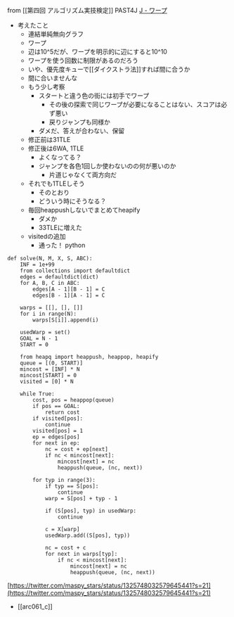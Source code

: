 
from [[第四回 アルゴリズム実技検定]]
PAST4J
[J - ワープ](https://atcoder.jp/contests/past202010-open/tasks/past202010_j)
- 考えたこと
    - 連結単純無向グラフ
    - ワープ
    - 辺は10^5だが、ワープを明示的に辺にすると10^10
    - ワープを使う回数に制限があるのだろう
    - いや、優先度キューで[[ダイクストラ法]]すれば間に合うか
    - 間に合いませんな
    - もう少し考察
        - スタートと違う色の街には初手でワープ
            - その後の探索で同じワープが必要になることはない、スコアは必ず悪い
            - 戻りジャンプも同様か
        - ダメだ、答えが合わない、保留
    - 修正前は31TLE
    - 修正後は6WA, 1TLE
        - よくなってる？
        - ジャンプを各色1回しか使わないのの何が悪いのか
            - 片道じゃなくて両方向だ
    - それでも1TLEしそう
        - そのとおり
        - どういう時にそうなる？
    - 毎回heappushしないでまとめてheapify
        - ダメか
        - 33TLEに増えた
    - visitedの追加
        - 通った！
python

```
def solve(N, M, X, S, ABC):
    INF = 1e+99
    from collections import defaultdict
    edges = defaultdict(dict)
    for A, B, C in ABC:
        edges[A - 1][B - 1] = C
        edges[B - 1][A - 1] = C

    warps = [[], [], []]
    for i in range(N):
        warps[S[i]].append(i)

    usedWarp = set()
    GOAL = N - 1
    START = 0

    from heapq import heappush, heappop, heapify
    queue = [(0, START)]
    mincost = [INF] * N
    mincost[START] = 0
    visited = [0] * N

    while True:
        cost, pos = heappop(queue)
        if pos == GOAL:
            return cost
        if visited[pos]:
            continue
        visited[pos] = 1
        ep = edges[pos]
        for next in ep:
            nc = cost + ep[next]
            if nc < mincost[next]:
                mincost[next] = nc
                heappush(queue, (nc, next))

        for typ in range(3):
            if typ == S[pos]:
                continue
            warp = S[pos] + typ - 1

            if (S[pos], typ) in usedWarp:
                continue

            c = X[warp]
            usedWarp.add((S[pos], typ))

            nc = cost + c
            for next in warps[typ]:
                if nc < mincost[next]:
                    mincost[next] = nc
                    heappush(queue, (nc, next))
```



[https://twitter.com/maspy_stars/status/1325748032579645441?s=21](https://twitter.com/maspy_stars/status/1325748032579645441?s=21)
- [[arc061_c]]
